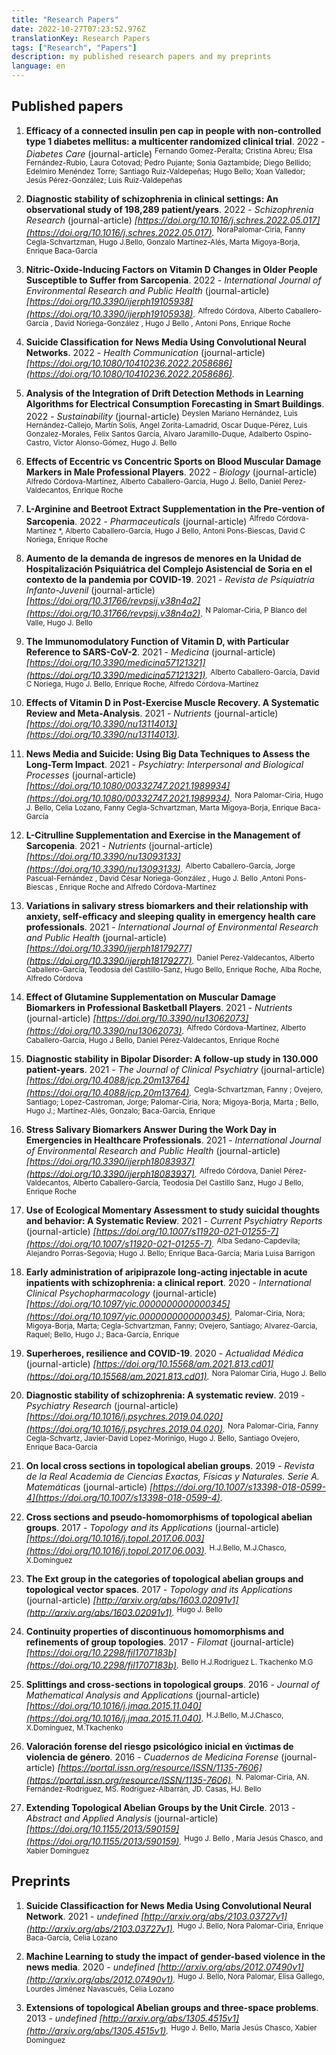 ```yaml
---
title: "Research Papers"
date: 2022-10-27T07:23:52.976Z
translationKey: Research Papers
tags: ["Research", "Papers"]
description: my published research papers and my preprints
language: en
---
```



    
## Published papers

1. **Efficacy of a connected insulin pen cap in people with non-controlled type 1 diabetes mellitus: a multicenter randomized clinical trial**. 2022 - *Diabetes Care*  (journal-article) <sup>Fernando Gomez-Peralta; Cristina Abreu; Elsa Fernández-Rubio, Laura Cotovad; Pedro Pujante; Sonia Gaztambide; Diego Bellido; Edelmiro Menéndez Torre; Santiago Ruiz-Valdepeñas; Hugo Bello; Xoan Valledor; Jesús Pérez-González; Luis Ruiz-Valdepeñas</sup>

1. **Diagnostic stability of schizophrenia in clinical settings: An observational study of 198,289 patient/years**. 2022 - *Schizophrenia Research*  (journal-article) *[https://doi.org/10.1016/j.schres.2022.05.017](https://doi.org/10.1016/j.schres.2022.05.017).* <sup>NoraPalomar-Ciria, Fanny Cegla-Schvartzman, Hugo J.Bello, Gonzalo Martínez-Alés, Marta Migoya-Borja, Enrique Baca-García</sup>

1. **Nitric-Oxide-Inducing Factors on Vitamin D Changes in Older People Susceptible to Suffer from Sarcopenia**. 2022 - *International Journal of Environmental Research and Public Health*  (journal-article) *[https://doi.org/10.3390/ijerph19105938](https://doi.org/10.3390/ijerph19105938).* <sup>Alfredo Córdova, Alberto Caballero-García , David Noriega-González , Hugo J Bello , Antoni Pons, Enrique Roche</sup>

1. **Suicide Classification for News Media Using Convolutional Neural Networks**. 2022 - *Health Communication*  (journal-article) *[https://doi.org/10.1080/10410236.2022.2058686](https://doi.org/10.1080/10410236.2022.2058686).*

1. **Analysis of the Integration of Drift Detection Methods in  Learning Algorithms for Electrical Consumption Forecasting in Smart  Buildings**. 2022 - *Sustainability*  (journal-article) <sup>Deyslen Mariano Hernández, Luis Hernández-Callejo, Martín Solís, Angel Zorita-Lamadrid, Oscar Duque-Pérez, Luis Gonzalez-Morales, Felix Santos García, Alvaro Jaramillo-Duque, Adalberto Ospino-Castro, Victor Alonso-Gómez, Hugo J. Bello</sup>

1. **Effects of Eccentric vs Concentric Sports on Blood Muscular Damage  Markers in Male Professional Players**. 2022 - *Biology*  (journal-article) <sup>Alfredo Córdova-Martínez, Alberto Caballero-García, Hugo J. Bello, Daniel Perez-Valdecantos, Enrique Roche</sup>

1. **L-Arginine and Beetroot Extract Supplementation in the Pre-vention of  Sarcopenia**. 2022 - *Pharmaceuticals*  (journal-article) <sup>Alfredo Córdova-Martínez *, Alberto Caballero-García, Hugo J Bello, Antoni Pons-Biescas, David C Noriega, Enrique Roche</sup>

1. **Aumento de la demanda de ingresos de menores en la Unidad de Hospitalización Psiquiátrica del Complejo Asistencial de Soria en el contexto de la pandemia por COVID-19**. 2021 - *Revista de Psiquiatría Infanto-Juvenil*  (journal-article) *[https://doi.org/10.31766/revpsij.v38n4a2](https://doi.org/10.31766/revpsij.v38n4a2).* <sup>N Palomar-Ciria, P Blanco del Valle, Hugo J. Bello</sup>

1. **The Immunomodulatory Function of Vitamin D, with Particular Reference to SARS-CoV-2**. 2021 - *Medicina*  (journal-article) *[https://doi.org/10.3390/medicina57121321](https://doi.org/10.3390/medicina57121321).* <sup>Alberto Caballero-García, David C Noriega, Hugo J. Bello, Enrique Roche, Alfredo Córdova-Martínez</sup>

1. **Effects of Vitamin D in Post-Exercise Muscle Recovery. A Systematic Review and Meta-Analysis**. 2021 - *Nutrients*  (journal-article) *[https://doi.org/10.3390/nu13114013](https://doi.org/10.3390/nu13114013).*

1. **News Media and Suicide: Using Big Data Techniques to Assess the Long-Term Impact**. 2021 - *Psychiatry: Interpersonal and Biological Processes*  (journal-article) *[https://doi.org/10.1080/00332747.2021.1989934](https://doi.org/10.1080/00332747.2021.1989934).* <sup>Nora Palomar-Ciria, Hugo J. Bello, Celia Lozano, Fanny Cegla-Schvartzman, Marta Migoya-Borja, Enrique Baca-García</sup>

1. **L-Citrulline Supplementation and Exercise in the Management of Sarcopenia**. 2021 - *Nutrients*  (journal-article) *[https://doi.org/10.3390/nu13093133](https://doi.org/10.3390/nu13093133).* <sup>Alberto Caballero-García, Jorge Pascual-Fernández , David César Noriega-González , Hugo J. Bello ,Antoni Pons-Biescas , Enrique Roche and Alfredo Córdova-Martínez</sup>

1. **Variations in salivary stress biomarkers and their relationship with  anxiety, self-efficacy and sleeping quality in emergency health care  professionals**. 2021 - *International Journal of Environmental Research and Public Health*  (journal-article) *[https://doi.org/10.3390/ijerph18179277](https://doi.org/10.3390/ijerph18179277).* <sup>Daniel Perez-Valdecantos, Alberto Caballero-García, Teodosia del Castillo-Sanz, Hugo Bello, Enrique Roche, Alba Roche, Alfredo Córdova</sup>

1. **Effect of Glutamine Supplementation on Muscular Damage Biomarkers in Professional Basketball Players**. 2021 - *Nutrients*  (journal-article) *[https://doi.org/10.3390/nu13062073](https://doi.org/10.3390/nu13062073).* <sup>Alfredo Córdova-Martínez, Alberto Caballero-García, Hugo J Bello, Daniel Pérez-Valdecantos, Enrique Roche</sup>

1. **Diagnostic stability in Bipolar Disorder: A follow-up study in 130.000 patient-years**. 2021 - *The Journal of Clinical Psychiatry*  (journal-article) *[https://doi.org/10.4088/jcp.20m13764](https://doi.org/10.4088/jcp.20m13764).* <sup> Cegla-Schvartzman, Fanny ; Ovejero, Santiago; Lopez-Castroman, Jorge; Palomar-Ciria, Nora; Migoya-Borja, Marta ; Bello, Hugo J.; Martínez-Alés, Gonzalo; Baca-Garcia, Enrique</sup>

1. **Stress Salivary Biomarkers Answer During the Work Day in Emergencies  in Healthcare Professionals**. 2021 - *International Journal of Environmental Research and Public Health*  (journal-article) *[https://doi.org/10.3390/ijerph18083937](https://doi.org/10.3390/ijerph18083937).* <sup>Alfredo Córdova, Daniel Pérez-Valdecantos, Alberto Caballero-García, Teodosia Del Castillo Sanz, Hugo J Bello, Enrique Roche</sup>

1. **Use of Ecological Momentary Assessment to study suicidal thoughts and behavior: A Systematic Review**. 2021 - *Current Psychiatry Reports*  (journal-article) *[https://doi.org/10.1007/s11920-021-01255-7](https://doi.org/10.1007/s11920-021-01255-7).* <sup>Alba Sedano-Capdevila; Alejandro Porras-Segovia; Hugo J. Bello; Enrique Baca-García; Maria Luisa Barrigon</sup>

1. **Early administration of aripiprazole long-acting injectable in acute inpatients with schizophrenia: a clinical report**. 2020 - *International Clinical Psychopharmacology*  (journal-article) *[https://doi.org/10.1097/yic.0000000000000345](https://doi.org/10.1097/yic.0000000000000345).* <sup>Palomar-Ciria, Nora; Migoya-Borja, Marta; Cegla-Schvartzman, Fanny; Ovejero, Santiago; Alvarez-Garcia, Raquel; Bello, Hugo J.; Baca-García, Enrique</sup>

1. **Superheroes, resilience and COVID-19**. 2020 - *Actualidad Médica*  (journal-article) *[https://doi.org/10.15568/am.2021.813.cd01](https://doi.org/10.15568/am.2021.813.cd01).* <sup>Nora Palomar Ciria, Hugo J. Bello</sup>

1. **Diagnostic stability of schizophrenia: A systematic review**. 2019 - *Psychiatry Research*  (journal-article) *[https://doi.org/10.1016/j.psychres.2019.04.020](https://doi.org/10.1016/j.psychres.2019.04.020).* <sup>Nora Palomar-Ciria, Fanny Cegla-Schvartz, Javier-David Lopez-Morinigo, Hugo J. Bello, Santiago Ovejero, Enrique Baca-García</sup>

1. **On local cross sections in topological abelian groups**. 2019 - *Revista de la Real Academia de Ciencias Exactas, Físicas y Naturales. Serie A. Matemáticas*  (journal-article) *[https://doi.org/10.1007/s13398-018-0599-4](https://doi.org/10.1007/s13398-018-0599-4).*

1. **Cross sections and pseudo-homomorphisms of topological abelian groups**. 2017 - *Topology and its Applications*  (journal-article) *[https://doi.org/10.1016/j.topol.2017.06.003](https://doi.org/10.1016/j.topol.2017.06.003).* <sup>H.J.Bello, M.J.Chasco, X.Domínguez</sup>

1. **The Ext group in the categories of topological abelian groups and topological vector spaces**. 2017 - *Topology and its Applications*  (journal-article) *[http://arxiv.org/abs/1603.02091v1](http://arxiv.org/abs/1603.02091v1).* <sup>Hugo J. Bello</sup>

1. **Continuity properties of discontinuous homomorphisms and refinements of group topologies**. 2017 - *Filomat*  (journal-article) *[https://doi.org/10.2298/fil1707183b](https://doi.org/10.2298/fil1707183b).* <sup>Bello H.J.Rodríguez L. Tkachenko M.G</sup>

1. **Splittings and cross-sections in topological groups**. 2016 - *Journal of Mathematical Analysis and Applications*  (journal-article) *[https://doi.org/10.1016/j.jmaa.2015.11.040](https://doi.org/10.1016/j.jmaa.2015.11.040).* <sup>H.J.Bello, M.J.Chasco, X.Domínguez, M.Tkachenko</sup>

1. **Valoración forense del riesgo psicológico inicial en v́ıctimas de violencia de género**. 2016 - *Cuadernos de Medicina Forense*  (journal-article) *[https://portal.issn.org/resource/ISSN/1135-7606](https://portal.issn.org/resource/ISSN/1135-7606).* <sup>N. Palomar-Ciria, AN. Fernández-Rodríguez,  MS. Rodríguez-Albarrán, JD. Casas, HJ. Bello</sup>

1. **Extending Topological Abelian Groups by the Unit Circle**. 2013 - *Abstract and Applied Analysis*  (journal-article) *[https://doi.org/10.1155/2013/590159](https://doi.org/10.1155/2013/590159).* <sup>Hugo J. Bello , María Jesús Chasco, and Xabier Domínguez</sup>


## Preprints

1. **Suicide Classificaction for News Media Using Convolutional Neural Network**. 2021 - *undefined* *[http://arxiv.org/abs/2103.03727v1](http://arxiv.org/abs/2103.03727v1).* <sup>Hugo J. Bello, Nora Palomar-Ciria, Enrique Baca-García, Celia Lozano</sup>

1. **Machine Learning to study the impact of gender-based violence in the news media**. 2020 - *undefined* *[http://arxiv.org/abs/2012.07490v1](http://arxiv.org/abs/2012.07490v1).* <sup>Hugo J. Bello, Nora Palomar, Elisa Gallego, Lourdes Jiménez Navascués, Celia Lozano</sup>

1. **Extensions of topological Abelian groups and three-space problems**. 2013 - *undefined* *[http://arxiv.org/abs/1305.4515v1](http://arxiv.org/abs/1305.4515v1).* <sup>  Hugo J. Bello, María Jesús Chasco, Xabier Domínguez</sup>